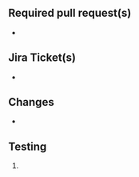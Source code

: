 ## Required pull request(s)
<Link to other pull requests that go with this one>
<deleted this section if not applicable>

 - 


## Jira Ticket(s)
<Link to Jira tickets that are fixed by this pull request>
<deleted this section if not applicable>

 - 


## Changes
<List of important changes you made>

 - 


## Testing
<Try to add information on how to test the pull request>
<deleted this section if not applicable>

1. 
